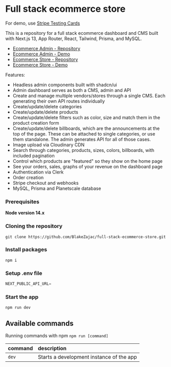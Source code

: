 # Full stack ecommerce store

For demo, use [Stripe Testing Cards](https://stripe.com/docs/testing)

This is a repository for a full stack ecommerce dashboard and CMS built with Next.js 13, App Router, React, Tailwind, Prisma, and MySQL.

- [Ecommerce Admin - Repository](https://github.com/BlakeZajac/full-stack-ecommerce-admin)
- [Ecommerce Admin - Demo](https://full-stack-ecommerce-admin.vercel.app/)
- [Ecommerce Store - Repository](https://github.com/BlakeZajac/full-stack-ecommerce-store)
- [Ecommerce Store - Demo](https://full-stack-ecommerce-store-bay.vercel.app/)

Features:

- Headless admin components built with shadcn/ui
- Admin dashboard serves as both a CMS, admin and API
- Create and manage multiple vendors/stores through a single CMS. Each generating their own API routes individually
- Create/update/delete categories
- Create/update/delete products
- Create/update/delete filters such as color, size and match them in the product creation form
- Create/update/delete billboards, which are the announcements at the top of the page. These can be attached to single categories, or use them standalone. The admin generates API for all of those cases.
- Image upload via Cloudinary CDN
- Search through categories, products, sizes, colors, billboards, with included pagination
- Control which products are "featured" so they show on the home page
- See your orders, sales, graphs of your revenue on the dashboard page
- Authentication via Clerk
- Order creation
- Stripe checkout and webhooks
- MySQL, Prisma and Planetscale database

### Prerequisites

**Node version 14.x**

### Cloning the repository

```shell
git clone https://github.com/BlakeZajac/full-stack-ecommerce-store.git
```

### Install packages

```shell
npm i
```

### Setup .env file

```js
NEXT_PUBLIC_API_URL=
```

### Start the app

```shell
npm run dev
```

## Available commands

Running commands with npm `npm run [command]`

| command | description                              |
| :------ | :--------------------------------------- |
| `dev`   | Starts a development instance of the app |

